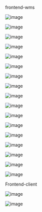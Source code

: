 frontend-wms

![image](https://github.com/user-attachments/assets/44304d99-244f-4d75-918d-24dc2d75e80a)

![image](https://github.com/user-attachments/assets/b6601144-92f5-467f-b011-c48588057835)

![image](https://github.com/user-attachments/assets/78c47bcf-03b8-481f-88c0-eb062cb6d1e4)

![image](https://github.com/user-attachments/assets/4f82e5f9-b798-4727-83a7-39047811036c)

![image](https://github.com/user-attachments/assets/7263ac1d-b16d-4a86-b8b5-780079a9b055)

![image](https://github.com/user-attachments/assets/842610d2-1d77-47bd-8034-250ce37b3fbd)

![image](https://github.com/user-attachments/assets/adefd24e-474b-4399-933e-d564e3b37ffb)

![image](https://github.com/user-attachments/assets/6dcf43f6-a201-4b46-9614-d1185024dfb8)

![image](https://github.com/user-attachments/assets/a3bd7b14-ae7e-4c30-be24-1eb3fbcab51a)

![image](https://github.com/user-attachments/assets/845e13e5-d4de-4917-a0f3-93a3241dd800)

![image](https://github.com/user-attachments/assets/1a9fca67-87cc-4e0e-beba-aa8bf2bad534)

![image](https://github.com/user-attachments/assets/1a26d040-c243-44ea-910e-f070bf2a5b73)

![image](https://github.com/user-attachments/assets/9fff5ab4-dd86-43c1-9fdc-5214079f329f)

![image](https://github.com/user-attachments/assets/befec9de-97ac-449a-bd83-facba5aa272c)

![image](https://github.com/user-attachments/assets/2d329536-65bc-4014-96c0-b83ff8774780)

![image](https://github.com/user-attachments/assets/fd3c43b2-21d8-4c74-9491-08ca257929df)

![image](https://github.com/user-attachments/assets/e48f8dc5-cb43-4ed1-826e-5476fb4a4f30)

Frontend-client

![image](https://github.com/user-attachments/assets/13b51c73-c77b-420f-8d99-2e54c0949512)

![image](https://github.com/user-attachments/assets/540b52c2-662e-4187-949b-09b7e901563a)

